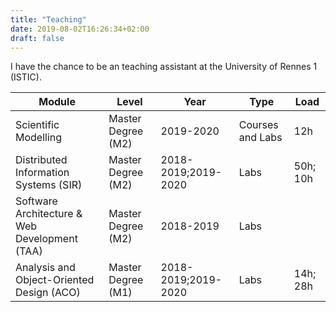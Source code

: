 ```yaml
---
title: "Teaching"
date: 2019-08-02T16:26:34+02:00
draft: false
---
```


I have the chance to be an teaching assistant at the University of Rennes 1 (ISTIC).

| Module                                        | Level              | Year                | Type             | Load     |
|-----------------------------------------------|--------------------|---------------------|------------------|----------|
| Scientific Modelling                          | Master Degree (M2) | 2019-2020           | Courses and Labs | 12h      |
| Distributed Information Systems (SIR)         | Master Degree (M2) | 2018-2019;2019-2020 | Labs             | 50h; 10h |
| Software Architecture & Web Development (TAA) | Master Degree (M2) | 2018-2019           | Labs             |          |
| Analysis and Object-Oriented Design (ACO)     | Master Degree (M1) | 2018-2019;2019-2020 | Labs             | 14h; 28h |

